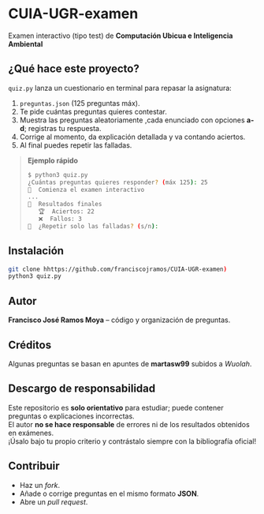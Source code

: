 #  CUIA-UGR-examen
Examen interactivo (tipo test) de **Computación Ubicua e Inteligencia Ambiental**  

## ¿Qué hace este proyecto?  
`quiz.py` lanza un cuestionario en terminal para repasar la asignatura:  
1. `preguntas.json` (125 preguntas máx).  
2. Te pide cuántas preguntas quieres contestar.  
3. Muestra las preguntas aleatoriamente ,cada enunciado con opciones **a-d**; registras tu respuesta.  
4. Corrige al momento, da explicación detallada y va contando aciertos.  
5. Al final puedes repetir las falladas.  

> **Ejemplo rápido**
> ```bash
> $ python3 quiz.py
> ¿Cuántas preguntas quieres responder? (máx 125): 25
> 🚀  Comienza el examen interactivo
> ...
> 🏁  Resultados finales
>    🏆  Aciertos: 22
>    ❌  Fallos: 3
> 🔁  ¿Repetir solo las falladas? (s/n):
> ```

## Instalación  
```bash
git clone hhttps://github.com/franciscojramos/CUIA-UGR-examen)
python3 quiz.py
```
## Autor
**Francisco José Ramos Moya** – código y organización de preguntas.

## Créditos
Algunas preguntas se basan en apuntes de **martasw99** subidos a *Wuolah*.

## Descargo de responsabilidad
Este repositorio es **solo orientativo** para estudiar; puede contener preguntas o explicaciones incorrectas.  
El autor **no se hace responsable** de errores ni de los resultados obtenidos en exámenes.  
¡Úsalo bajo tu propio criterio y contrástalo siempre con la bibliografía oficial!

## Contribuir
- Haz un *fork*.  
- Añade o corrige preguntas en el mismo formato **JSON**.  
- Abre un *pull request*.
